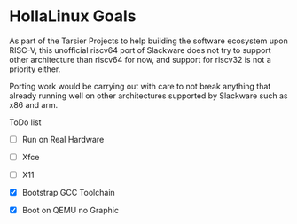 # HollaLinux Goals
As part of the Tarsier Projects to help building 
the software ecosystem upon RISC-V,
this unofficial riscv64 port of Slackware
does not try to support other architecture than riscv64 for now,
and support for riscv32 is not a priority either.

Porting work would be carrying out with care 
to not break anything that already running well 
on other architectures supported by Slackware 
such as x86 and arm.

ToDo list
- [ ] Run on Real Hardware
- [ ] Xfce
- [ ] X11
- [x] Bootstrap GCC Toolchain
- [x] Boot on QEMU no Graphic

